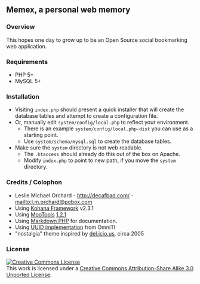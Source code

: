## Memex, a personal web memory

### Overview

This hopes one day to grow up to be an Open Source social bookmarking web
application.  

### Requirements

* PHP 5+
* MySQL 5+


### Installation

* Visiting `index.php` should present a quick installer that will create the database tables and attempt to create a configuration file.
* Or, manually edit `system/config/local.php` to reflect your environment.
    * There is an example `system/config/local.php-dist` you can use as a starting point.
    * Use `system/schema/mysql.sql` to create the database tables.
* Make sure the `system` directory is not web readable. 
    * The `.htaccess` should already do this out of the box on Apache.
    * Modify `index.php` to point to new path, if you move the `system` directory.

[kf]: http://kohanaphp.com/download

### Credits / Colophon

* Leslie Michael Orchard - <http://decafbad.com/> - <mailto:l.m.orchard@pobox.com>
* Using [Kohana Framework][kf] v2.3.1
* Using [MooTools][mootools] [1.2.1][moodownload]
* Using [Markdown PHP][markdown] for documentation.
* Using [UUID implementation][uuid] from OmniTI 
* "nostalgia" theme inspired by [del.icio.us][del], circa 2005

[mootools]: http://mootools.net/
[moodownload]: http://mootools.net/download/
[zf]: http://framework.zend.com/
[del]: http://del.icio.us/
[markdown]: http://michelf.com/projects/php-markdown/
[uuid]: https://labs.omniti.com/trac/alexandria/browser/trunk/OmniTI/UUID.php?rev=7

### License

<a rel="license" href="http://creativecommons.org/licenses/by-sa/3.0/"><img alt="Creative Commons License" style="border-width:0" src="http://i.creativecommons.org/l/by-sa/3.0/88x31.png" /></a><br />This work is licensed under a <a rel="license" href="http://creativecommons.org/licenses/by-sa/3.0/">Creative Commons Attribution-Share Alike 3.0 Unported License</a>.
